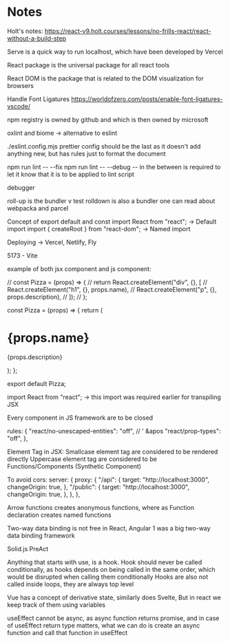 # Notes

Holt's notes: https://react-v9.holt.courses/lessons/no-frills-react/react-without-a-build-step

Serve is a quick way to run localhost, which have been developed by Vercel

React package is the universal package for all react tools

React DOM is the package that is related to the DOM visualization for browsers

Handle Font Ligatures https://worldofzero.com/posts/enable-font-ligatures-vscode/

npm registry is owned by github and which is then owned by microsoft

oxlint and biome -> alternative to eslint

./eslint.config.mjs
prettier config should be the last as it doesn't add anything new, but has rules just to format the document

npm run lint -- --fix
npm run lint -- --debug
-- in the between is required to let it know that it is to be applied to lint script

debugger

roll-up is the bundler
v test
rolldown is also a bundler
one can read about webpacka and parcel

Concept of export default and const
import React from "react"; -> Default import
import { createRoot } from "react-dom"; -> Named import

Deploying -> Vercel, Netlify, Fly

5173 - Vite

example of both jsx component and js component:

// const Pizza = (props) => {
// return React.createElement("div", {}, [
// React.createElement("h1", {}, props.name),
// React.createElement("p", {}, props.description),
// ]);
// };

const Pizza = (props) => {
return (

<div className="pizza">
<h1>{props.name}</h1>
<p>{props.description}</p>
</div>
);
};

export default Pizza;

import React from "react"; -> this import was required earlier for transpiling JSX

Every component in JS framework are to be closed

rules: {
"react/no-unescaped-entities": "off", // ' &apos
"react/prop-types": "off",
},

Element Tag in JSX:
Smallcase element tag are considered to be rendered directly
Uppercase element tag are considered to be Functions/Components (Synthetic Component)

To avoid cors:
server: {
proxy: {
"/api": {
target: "http://localhost:3000",
changeOrigin: true,
},
"/public": {
target: "http://localhost:3000",
changeOrigin: true,
},
},
},

Arrow functions creates anonymous functions, where
as Function declaration creates named functions

Two-way data binding is not free in React,
Angular 1 was a big two-way data binding framework

Solid.js
PreAct

Anything that starts with use, is a hook.
Hook should never be called conditionally, as hooks depends on being called in the same order, which would be disrupted when calling them conditionally
Hooks are also not called inside loops, they are always top level

Vue has a concept of derivative state,
similarly does Svelte,
But in react we keep track of them using variables

useEffect cannot be async, as async function returns promise, and in case of useEffect return type matters, what we can do is create an async function and call that function in useEffect
